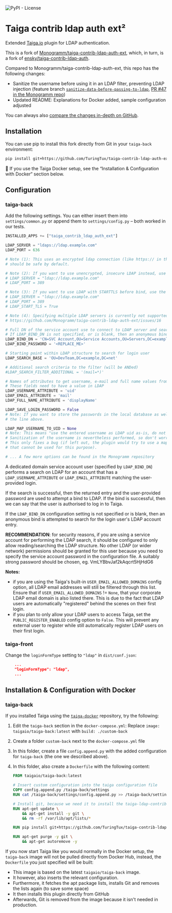 ![PyPI - License](https://img.shields.io/pypi/l/taiga-contrib-ldap-auth-ext.svg?style=flat-square)

# Taiga contrib ldap auth ext²

Extended [Taiga.io](https://taiga.io/) plugin for LDAP authentication.

This is a fork of [Monogramm/taiga-contrib-ldap-auth-ext](https://github.com/Monogramm/taiga-contrib-ldap-auth-ext), which, in turn, is a fork of [ensky/taiga-contrib-ldap-auth](https://github.com/ensky/taiga-contrib-ldap-auth).

Compared to Monogramm/taiga-contrib-ldap-auth-ext, this repo has the following changes:

* Sanitize the username before using it in an LDAP filter, preventing LDAP injection (feature branch [`sanitize-data-before-passing-to-ldap`](https://github.com/TuringTux/taiga-contrib-ldap-auth-ext/tree/sanitize-data-before-passing-to-ldap), [PR #47 in the Monogramm repo](https://github.com/Monogramm/taiga-contrib-ldap-auth-ext/pull/47))
* Updated README: Explanations for Docker added, sample configuration adjusted

You can always also [compare the changes in-depth on GitHub](https://github.com/Monogramm/taiga-contrib-ldap-auth-ext/compare/master...TuringTux:taiga-contrib-ldap-auth-ext:master).

## Installation

You can use pip to install this fork directly from Git in your `taiga-back` environment:

```bash
pip install git+https://github.com/TuringTux/taiga-contrib-ldap-auth-ext.git
```

🐋 If you use the Taiga Docker setup, see the “Installation & Configuration with Docker“ section below.

## Configuration

### taiga-back

Add the following settings. You can either insert them into `settings/common.py` or append them to `settings/config.py` – both worked in our tests.

```python
INSTALLED_APPS += ["taiga_contrib_ldap_auth_ext"]

LDAP_SERVER = "ldaps://ldap.example.com"
LDAP_PORT = 636

# Note (1): This uses an encrypted ldap connection (like https:// in the browser) and
# should be safe by default.

# Note (2): If you want to use unencrypted, insecure LDAP instead, use the following:
# LDAP_SERVER = "ldap://ldap.example.com"
# LDAP_PORT = 389

# Note (3): If you want to use LDAP with STARTTLS before bind, use the following:
# LDAP_SERVER = "ldap://ldap.example.com"
# LDAP_PORT = 389
# LDAP_START_TLS = True

# Note (4): Specifying multiple LDAP servers is currently not supported, see
# https://github.com/Monogramm/taiga-contrib-ldap-auth-ext/issues/16

# Full DN of the service account use to connect to LDAP server and search for login user's account entry
# If LDAP_BIND_DN is not specified, or is blank, then an anonymous bind is attempated
LDAP_BIND_DN = 'CN=SVC Account,OU=Service Accounts,OU=Servers,DC=example,DC=com'
LDAP_BIND_PASSWORD = '<REPLACE_ME>'

# Starting point within LDAP structure to search for login user
LDAP_SEARCH_BASE = 'OU=DevTeam,DC=example,DC=net'

# Additional search criteria to the filter (will be ANDed)
#LDAP_SEARCH_FILTER_ADDITIONAL = '(mail=*)'

# Names of attributes to get username, e-mail and full name values from
# These fields need to have a value in LDAP 
LDAP_USERNAME_ATTRIBUTE = 'uid'
LDAP_EMAIL_ATTRIBUTE = 'mail'
LDAP_FULL_NAME_ATTRIBUTE = 'displayName'

LDAP_SAVE_LOGIN_PASSWORD = False
# Note: If you want to store the passwords in the local database as well, remove
# the line above.

LDAP_MAP_USERNAME_TO_UID = None
# Note: This means "use the entered username as LDAP uid as-is, do not use any mapping"
# Sanitization of the username is nevertheless performed, so don't worry.
# This only fixes a bug (if left out, the plugin would try to use a mapping function
# that cannot be used for this purpose).

# ... A few more options can be found in the Monogramm repository
```

A dedicated domain service account user (specified by `LDAP_BIND_DN`)
performs a search on LDAP for an account that has a
`LDAP_USERNAME_ATTRIBUTE` or `LDAP_EMAIL_ATTRIBUTE` matching the
user-provided login.

If the search is successful, then the returned entry and the
user-provided password are used to attempt a bind to LDAP. If the bind is
successful, then we can say that the user is authorised to log in to
Taiga.

If the `LDAP_BIND_DN` configuration setting is not specified or is
blank, then an anonymous bind is attempted to search for the login
user's LDAP account entry.

**RECOMMENDATION**: for security reasons, if you are using a service
account for performing the LDAP search, it should be configured to only
allow reading/searching the LDAP structure. No other LDAP (or wider
network) permissions should be granted for this user because you need
to specify the service account password in the configuration file. A
suitably strong password should be chosen, eg. VmLYBbvJaf2kAqcrt5HjHdG6


**Notes:**
* if you are using the Taiga's built-in `USER_EMAIL_ALLOWED_DOMAINS` config option, all LDAP email addresses will still be filtered through this list. Ensure that if `USER_EMAIL_ALLOWED_DOMAINS` != `None`, that your corporate LDAP email domain is also listed there. This is due to the fact that LDAP users are automatically "registered" behind the scenes on their first login.
* if you plan to only allow your LDAP users to access Taiga, set the `PUBLIC_REGISTER_ENABLED` config option to `False`. This will prevent any external user to register while still automatically register LDAP users on their first login.

### taiga-front

Change the `loginFormType` setting to `"ldap"` in `dist/conf.json`:

```json
    ...
    "loginFormType": "ldap",
    ...
```

## Installation & Configuration with Docker

### taiga-back

If you installed Taiga using the [`taiga-docker`](https://github.com/kaleidos-ventures/taiga-docker) repository, try the following:

1. Edit the `taiga-back` section in the `docker-compose.yml`: Replace `image: taigaio/taiga-back:latest` with `build: ./custom-back`
2. Create a folder `custom-back` next to the `docker-compose.yml` file
3. In this folder, create a file `config.append.py` with the added configuration for `taiga-back` (the one we described above).
4. In this folder, also create a `Dockerfile` with the following content:

    ```Dockerfile
    FROM taigaio/taiga-back:latest

    # Insert custom configuration into the taiga configuration file
    COPY config.append.py /taiga-back/settings
    RUN cat /taiga-back/settings/config.append.py >> /taiga-back/settings/config.py && rm /taiga-back/settings/config.append.py
 
    # Install git, because we need it to install the taiga-ldap-contrib-auth-ext package
    RUN apt-get update \
        && apt-get install -y git \
        && rm -rf /var/lib/apt/lists/*

    RUN pip install git+https://github.com/TuringTux/taiga-contrib-ldap-auth-ext.git

    RUN apt-get purge -y git \
        && apt-get autoremove -y
    ```

If you now start Taiga like you would normally in the Docker setup, the `taiga-back` image will not be pulled directly from Docker Hub, instead, the `Dockerfile` you just specified will be built:

- This image is based on the latest `taigaio/taiga-back` image.
- It however, also inserts the relevant configuration.
- Furthermore, it fetches the apt package lists, installs Git and removes the lists again (to save some space)
- It then installs this plugin directly from GitHub
- Afterwards, Git is removed from the image because it isn't needed in production.
